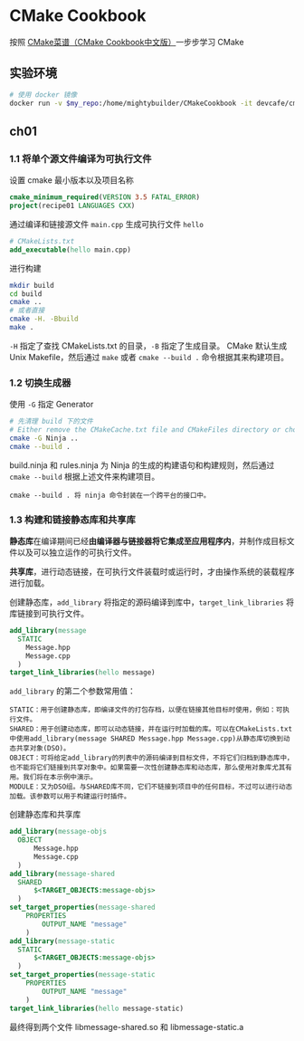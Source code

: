 # CMake Cookbook

按照 [CMake菜谱（CMake Cookbook中文版）](https://www.bookstack.cn/read/CMake-Cookbook/README.md)一步步学习 CMake

## 实验环境
```sh
# 使用 docker 镜像
docker run -v $my_repo:/home/mightybuilder/CMakeCookbook -it devcafe/cmake-cookbook_ubuntu-18.04
```

## ch01

### 1.1 将单个源文件编译为可执行文件

设置 cmake 最小版本以及项目名称
```cmake
cmake_minimum_required(VERSION 3.5 FATAL_ERROR)
project(recipe01 LANGUAGES CXX)
```

通过编译和链接源文件 `main.cpp` 生成可执行文件 `hello`
```Cmake
# CMakeLists.txt
add_executable(hello main.cpp)
```
进行构建
```sh
mkdir build
cd build
cmake ..
# 或者直接
cmake -H. -Bbuild
make .
```
`-H` 指定了查找 CMakeLists.txt 的目录，`-B` 指定了生成目录。
CMake 默认生成 Unix Makefile，然后通过 `make` 或者 `cmake --build .` 命令根据其来构建项目。 

### 1.2 切换生成器

使用 `-G` 指定 Generator
```sh
# 先清理 build 下的文件
# Either remove the CMakeCache.txt file and CMakeFiles directory or choose a different binary directory.
cmake -G Ninja ..
cmake --build .
```
build.ninja 和 rules.ninja 为 Ninja 的生成的构建语句和构建规则，然后通过 `cmake --build` 根据上述文件来构建项目。

    cmake --build . 将 ninja 命令封装在一个跨平台的接口中。

### 1.3 构建和链接静态库和共享库

**静态库**在编译期间已经**由编译器与链接器将它集成至应用程序内**，并制作成目标文件以及可以独立运作的可执行文件。

**共享库**，进行动态链接，在可执行文件装载时或运行时，才由操作系统的装载程序进行加载。

创建静态库，`add_library` 将指定的源码编译到库中，`target_link_libraries` 将库链接到可执行文件。
```cmake
add_library(message
  STATIC
    Message.hpp
    Message.cpp
  )
target_link_libraries(hello message)
```
`add_library` 的第二个参数常用值：

    STATIC：用于创建静态库，即编译文件的打包存档，以便在链接其他目标时使用，例如：可执行文件。
    SHARED：用于创建动态库，即可以动态链接，并在运行时加载的库。可以在CMakeLists.txt中使用add_library(message SHARED Message.hpp Message.cpp)从静态库切换到动态共享对象(DSO)。
    OBJECT：可将给定add_library的列表中的源码编译到目标文件，不将它们归档到静态库中，也不能将它们链接到共享对象中。如果需要一次性创建静态库和动态库，那么使用对象库尤其有用。我们将在本示例中演示。
    MODULE：又为DSO组。与SHARED库不同，它们不链接到项目中的任何目标，不过可以进行动态加载。该参数可以用于构建运行时插件。

创建静态库和共享库
```cmake
add_library(message-objs
  OBJECT
      Message.hpp
      Message.cpp
  )
add_library(message-shared
  SHARED
      $<TARGET_OBJECTS:message-objs>
  )
set_target_properties(message-shared
    PROPERTIES
        OUTPUT_NAME "message"
    )
add_library(message-static
  STATIC
      $<TARGET_OBJECTS:message-objs>
  )
set_target_properties(message-static
    PROPERTIES
        OUTPUT_NAME "message"
    )
target_link_libraries(hello message-static)
```
最终得到两个文件 libmessage-shared.so 和 libmessage-static.a
